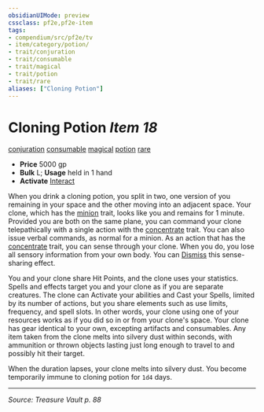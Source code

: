 ```yaml
---
obsidianUIMode: preview
cssclass: pf2e,pf2e-item
tags:
- compendium/src/pf2e/tv
- item/category/potion/
- trait/conjuration
- trait/consumable
- trait/magical
- trait/potion
- trait/rare
aliases: ["Cloning Potion"]
---
```

# Cloning Potion *Item 18*  
[conjuration](conjuration.md "Conjuration School Trait")  [consumable](consumable.md "Consumable Item Trait")  [magical](magical.md "Magical Item Trait")  [potion](potion.md "Potion Item Trait")  [rare](rare.md "Rare Rarity Trait")  

- **Price** 5000 gp
- **Bulk** L; **Usage** held in 1 hand
- **Activate** [Interact](interact.md)

When you drink a cloning potion, you split in two, one version of you remaining in your space and the other moving into an adjacent space. Your clone, which has the [minion](minion.md "Minion Creature Trait") trait, looks like you and remains for 1 minute. Provided you are both on the same plane, you can command your clone telepathically with a single action with the [concentrate](concentrate.md "Concentrate Action & Ability Trait") trait. You can also issue verbal commands, as normal for a minion. As an action that has the [concentrate](concentrate.md "Concentrate Action & Ability Trait") trait, you can sense through your clone. When you do, you lose all sensory information from your own body. You can [Dismiss](dismiss.md) this sense-sharing effect.

You and your clone share Hit Points, and the clone uses your statistics. Spells and effects target you and your clone as if you are separate creatures. The clone can Activate your abilities and Cast your Spells, limited by its number of actions, but you share elements such as use limits, frequency, and spell slots. In other words, your clone using one of your resources works as if you did so in or from your clone's space. Your clone has gear identical to your own, excepting artifacts and consumables. Any item taken from the clone melts into silvery dust within seconds, with ammunition or thrown objects lasting just long enough to travel to and possibly hit their target.

When the duration lapses, your clone melts into silvery dust. You become temporarily immune to cloning potion for `1d4` days.


---
*Source: Treasure Vault p. 88*